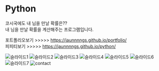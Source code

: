 # Python
코시국에도 내 님을 만날 확률은?? <br>
내 님을 만날 확률을 계산해주는 프로그램입니다.

포트폴리오보기 >>>>> https://jaunnnngs.github.io/portfolio/ <br>
피피티보기 >>>>> https://jaunnnngs.github.io/python/

![슬라이드1](https://user-images.githubusercontent.com/81130206/132164256-d4a4ee48-f6b8-445a-8c77-30b0fbe2bd0c.JPG)
![슬라이드2](https://user-images.githubusercontent.com/81130206/132164258-541630af-4305-4c53-a025-6183830fba5d.JPG)
![슬라이드3](https://user-images.githubusercontent.com/81130206/132164261-66a17800-c6f6-43ad-9bb7-1fb93255ed75.JPG)
![슬라이드4](https://user-images.githubusercontent.com/81130206/132164262-b1d55225-857d-4c61-84a2-57b3867bc612.JPG)
![슬라이드5](https://user-images.githubusercontent.com/81130206/132164263-1f0243ab-c5c8-4d30-8ee0-d074046034dd.JPG)
![슬라이드6](https://user-images.githubusercontent.com/81130206/132164265-965d165d-b2c4-48ab-a587-0013214690f8.JPG)
![슬라이드7](https://user-images.githubusercontent.com/81130206/132164266-c8a77454-4340-4ca1-be05-7c7bad621d94.JPG)
![contact](https://user-images.githubusercontent.com/81130206/132164281-56e4f89c-94b8-4e71-9d26-f361dc1a8463.jpg)
